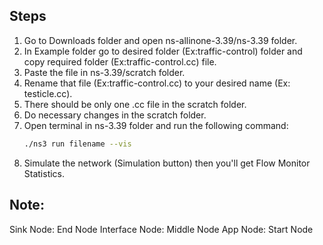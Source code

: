 ## Steps

1. Go to Downloads folder and open ns-allinone-3.39/ns-3.39 folder.
2. In Example folder go to desired folder (Ex:traffic-control) folder and copy required folder (Ex:traffic-control.cc) file.
3. Paste the file in ns-3.39/scratch folder.
4. Rename that file (Ex:traffic-control.cc) to your desired name (Ex: testicle.cc).
5. There should be only one .cc file in the scratch folder.
6. Do necessary changes in the scratch folder.
7. Open terminal in ns-3.39 folder and run the following command:
   ``` bash
   ./ns3 run filename --vis
   ```
8. Simulate the network (Simulation button) then you'll get Flow Monitor Statistics.

## Note:

Sink Node: End Node
Interface Node: Middle Node
App Node: Start Node